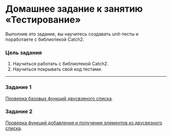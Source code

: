 # Домашнее задание к занятию «Тестирование»

Выполнив это задание, вы научитесь создавать unit-тесты и поработаете с библиотекой Catch2.

### Цель задания

1. Научиться работать с библиотекой Catch2.
2. Научиться покрывать свой код тестами.


------

### Задание 1

[Проверка базовых функций двусвзяного списка](01).

### Задание 2

[Проверка функций добавления и получения элементов из двусвязного списка](02).



